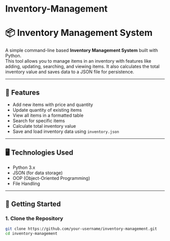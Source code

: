 # Inventory-Management
# 📦 Inventory Management System

A simple command-line based **Inventory Management System** built with Python.  
This tool allows you to manage items in an inventory with features like adding, updating, searching, and viewing items. It also calculates the total inventory value and saves data to a JSON file for persistence.

---

## 🔧 Features

- Add new items with price and quantity
- Update quantity of existing items
- View all items in a formatted table
- Search for specific items
- Calculate total inventory value
- Save and load inventory data using `inventory.json`

---

## 🖥️ Technologies Used

- Python 3.x
- JSON (for data storage)
- OOP (Object-Oriented Programming)
- File Handling

---

## 🚀 Getting Started

### 1. Clone the Repository
```bash
git clone https://github.com/your-username/inventory-management.git
cd inventory-management
